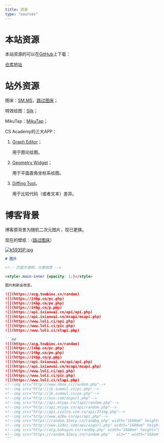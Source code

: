 ```yaml
---
title: 资源
type: "sources"
---
```


# 本站资源

本站资源的可以在[$\text{GitHub}$](https://github.com/)上下载：

[仓库地址](https://github.com/Lu-Anlai/Lu-Anlai.github.io/)

# 站外资源

图床：[$\text{SM.MS}$](https://sm.ms/)，[路过图床](https://imgchr.com/)；

特效绘图：[$\text{Silk}$](http://weavesilk.com/)；

$\text{MikuTap}$：[$\text{MikuTap}$](https://static.hfi.me/mikutap/)；

$\text{CS Academy}$的三大$\text{APP}$：

1. [$\text{Graph Editor}$](https://csacademy.com/app/graph_editor/)；

    用于图论绘图。

2. [$\text{Geometry Widget}$](https://csacademy.com/app/geometry_widget/)；

    用于平面直角坐标系绘图。

3. [$\text{Diffing Tool}$](https://csacademy.com/app/diffing_tool/)。

    用于比较代码（或者文本）差异。

# 博客背景

博客原背景为随机二次元图片，现已更换。

现在的壁纸：（[路过图床](https://imgchr.com/)）

[![k593SP.jpg](https://s2.ax1x.com/2019/02/24/k593SP.jpg)](https://imgchr.com/i/k593SP)

~~~md
# 图片

<!-- 页面不透明，方便观赏 -->

<style>.main-inner {opacity: 1;}</style>

图片刷新会改变。

![](https://acg.toubiec.cn/random)
![](https://24bp.cn/pc.php)
![](https://24bp.cn/pe.php)
![](https://24bp.cn/p.php)
![](https://api.ixiaowai.cn/api/api.php)
![](https://api.ixiaowai.cn/mcapi/mcapi.php)
![](https://www.loli.ci/api.php)
![](https://www.loli.ci/pic.php)
![](https://www.loli.ci/xlapi.php)

```md
![](https://acg.toubiec.cn/random)
![](https://24bp.cn/pc.php)
![](https://24bp.cn/pe.php)
![](https://24bp.cn/p.php)
![](https://api.ixiaowai.cn/api/api.php)
![](https://api.ixiaowai.cn/mcapi/mcapi.php)
![](https://www.loli.ci/api.php)
![](https://www.loli.ci/pic.php)
![](https://www.loli.ci/xlapi.php)
<!--img src="http://www.dmoe.cc/random.php"-->
<!--img src="http://jk.summul.cn/pc.php"-->
<!--img src="http://jk.summul.cn/pe.php"-->
<!--img src="http://xxx.com/acgurl.php"-->
<!--img src="http://api.mtyqx.cn/tapi/random.php"-->
<!--img src="http://api.mtyqx.cn/api/random.php"-->
<!--img src="http://api.zzalco.com.cn/api/27img.php"-->
<!--img src="http://www.a28w.cn/api/api.php"-->
<!--img src="https://random.52ecy.cn/randbg.php" width="1600em" height="900em"-->
<!--img src="http://www.124xc.com/api/acgurl.php" width="1600em" height="900em"-->
<!--img src="http://acg.bakayun.cn/randbg.php" width="1600em" height="900em"-->
<!--img src="https://random.52ecy.cn/random.php"   alt="" width="160em" height="90em" -->
```
~~~